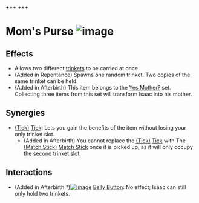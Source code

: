 +++
+++

 # Mom's Purse ![image](/image/Mom%27s_Purse.png) 

Effects
---------


* Allows two different [trinkets](/wiki/Trinket "Trinket") to be carried at once.
* (Added in Repentance) Spawns one random trinket. Two copies of the same trinket can be held.
* (Added in Afterbirth) This item belongs to the [Yes Mother?](/wiki/Yes_Mother%3F "Yes Mother?") set. Collecting three items from this set will transform Isaac into his mother.


Synergies
-----------


* [(Tick)](/wiki/Tick "Tick") [Tick](/wiki/Tick "Tick"): Lets you gain the benefits of the item without losing your only trinket slot.
	+ (Added in Afterbirth) You cannot replace the [(Tick)](/wiki/Tick "Tick") [Tick](/wiki/Tick "Tick") with The [(Match Stick)](/wiki/Match_Stick "Match Stick") [Match Stick](/wiki/Match_Stick "Match Stick") once it is picked up, as it will only occupy the second trinket slot.


Interactions
--------------


* (Added in Afterbirth †)[![image](/image/Belly_Button.png)](/wiki/Belly_Button "Belly Button") [Belly Button](/wiki/Belly_Button "Belly Button"): No effect; Isaac can still only hold two trinkets.


